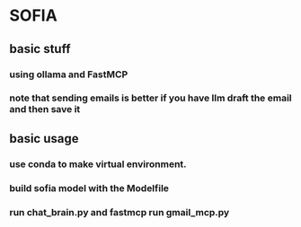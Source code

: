 # SOFIA

## basic stuff
### using ollama and FastMCP

### note that sending emails is better if you have llm draft the email and then save it

## basic usage
### use conda to make virtual environment. 
### build sofia model with the Modelfile 
### run chat_brain.py and fastmcp run gmail_mcp.py 


